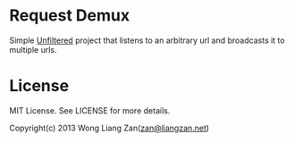 # Request Demux

Simple [Unfiltered](http://unfiltered.databinder.net/) project that listens to an arbitrary url and broadcasts it to multiple urls.

# License

MIT License. See LICENSE for more details.

Copyright(c) 2013 Wong Liang Zan(zan@liangzan.net)
